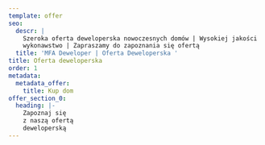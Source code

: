 ```yaml
---
template: offer
seo:
  descr: |
    Szeroka oferta deweloperska nowoczesnych domów | Wysokiej jakości
    wykonawstwo | Zapraszamy do zapoznania się ofertą
  title: 'MFA Deweloper | Oferta Deweloperska '
title: Oferta deweloperska
order: 1
metadata:
  metadata_offer:
    title: Kup dom
offer_section_0:
  heading: |-
    Zapoznaj się
    z naszą ofertą
    deweloperską
---
```


